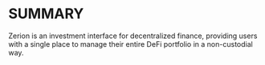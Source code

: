 # SUMMARY

Zerion is an investment interface for decentralized finance, providing users with a single place to manage their entire DeFi portfolio in a non-custodial way.
